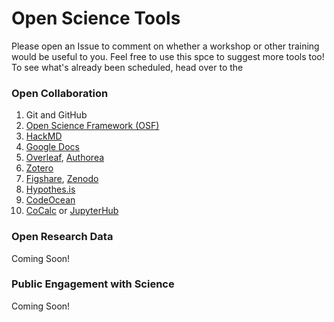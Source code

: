 # Open Science Tools

Please open an Issue to comment on whether a workshop or other training would be useful to you. Feel free to use this spce to suggest more tools too! To see what's already been scheduled, head over to the 

### Open Collaboration

1. Git and GitHub
2. [Open Science Framework (OSF)](https://osf.io/)
3. [HackMD](https://hackmd.io/)
4. [Google Docs](https://www.google.com/docs/about/)
5. [Overleaf](https://www.overleaf.com/), [Authorea](https://www.authorea.com/)
6. [Zotero](https://www.zotero.org/)
7. [Figshare](https://figshare.com/), [Zenodo](https://zenodo.org/)
8. [Hypothes.is](https://web.hypothes.is/)
9. [CodeOcean](https://codeocean.com/)
10. [CoCalc](https://cocalc.com/) or [JupyterHub](https://jupyter.org/hub)

### Open Research Data

Coming Soon! 

### Public Engagement with Science

Coming Soon! 
